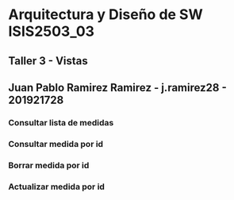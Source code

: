# Arquitectura y Diseño de SW ISIS2503_03
## Taller 3 - Vistas
## Juan Pablo Ramirez Ramirez - j.ramirez28 - 201921728

### Consultar lista de medidas

### Consultar medida por id

### Borrar medida por id

### Actualizar medida por id
